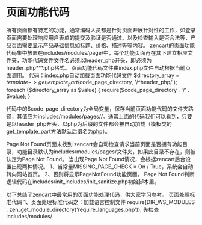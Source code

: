 # 页面功能代码
所有页面都有特定的功能，通常编码人员都是针对页面开展针对性的工作，如登录页面需要处理响应用户表单的提交及验证是否通过、以及检查输入是否合法等，产品页面需要显示产品基础信息如标题、价格、描述等等内容。 
zencart的页面功能代码集中放置在includes/modules/page/中，每个功能页面再在其下建立相应文件夹，功能代码文件文件名必须以header_php开头，即必须为header_php***.php格式。
页面功能代码文件由index.php文件自动根据当前页面调用。
代码：index.php自动加载页面功能代码文件
  $directory_array = $template->get_template_part($code_page_directory, '/^header_php/');
  foreach ($directory_array as $value) { 
    require($code_page_directory . '/' . $value);
  }

代码中的$code_page_directory为全局变量，保存当前页面功能代码的文件夹路径，其值应为includes/modules/pages/<page>/。通常上面的代码我们可以看到，只要是以header_php开头，以php为后缀的文件都会被自动加载（模板类的get_template_part方法默认后缀名为php）。


Page Not Found页面未找到
zencart会自动检查请求当前页面是否拥有功能目录，功能目录默认为includes/modules/pages/<page>文件夹，如果此目录不存在，则被认定为Page Not Found。
当出现Page Not Found情况，会根据zencart后台设置出现两种情况。
1、当常量MISSING_PAGE_CHECK = On / True，系统会自动转向网站首页。
2、否则将显示PageNotFound功能页面。
Page Not Found判断逻辑代码在includes/init_includes/init_sanitize.php初始脚本里。

以下总结了zencart中最常用的页面功能处理代码，供大家学习参考。
页面处理标准代码
1、页面处理标准代码之：加载语言控制文件
require(DIR_WS_MODULES . zen_get_module_directory('require_languages.php'));
先检查includes/modules/<template>/有没有require_languages.php语言控制文件，否则使用includes/modules/require_languages.php
需要注意，zencart语言文件不会自动加载，必须通过上述代码才能加载语言常量定义，require_languages.php会自动根据当前选择语言，加载语言总控制文件、全局语言定义文件、页面语言文件，关于语言文件的详细内容请查看“多语种的实现”之“语言文件的加载”。

2、页面处理标准代码之：用户登陆限制
if (!$_SESSION['customer_id']) {
  $_SESSION['navigation']->set_snapshot(); // 保存当前页面快照，当登陆后自动返回当前页面
  zen_redirect(zen_href_link(FILENAME_LOGIN, '', 'SSL'));
}

3、删除当前页面快照
$_SESSION['navigation']->remove_current_page();
页面快照通常用于在转向其它页面前记录当前页面，在转向后的页面里返回上次访问页面，最常见于访问需要登录的页面里，登录后可自动返回原页面。

4、页面处理标准代码之：加入面包屑
$breadcrumb->add(NAVBAR_TITLE_1, zen_href_link(FILENAME_ACCOUNT, '', 'SSL'));
$breadcrumb->add(NAVBAR_TITLE_2);
面包屑主要用于内容的层次化导航，方便用户返回上级页面。

5、页面处理标准代码之：购物车为空返回
if ($_SESSION['cart']->count_contents() <= 0) {
  zen_redirect(zen_href_link(FILENAME_SHOPPING_CART));
}

6、页面处理标准代码之：查询数据表
$addresses_query = "SELECT *
                    FROM   " . TABLE_ADDRESS_BOOK . "
                    WHERE  customers_id = :customersID
                    ORDER BY firstname, lastname";

$addresses_query = $db->bindVars($addresses_query, ':customersID', $_SESSION['customer_id'], 'integer'); // 绑定参数
$addresses = $db->Execute($addresses_query);

while (!$addresses->EOF) { // 循环直到结束
  $format_id = zen_get_address_format_id($addresses->fields['country_id']);

  $addressArray[] = array('firstname'=>$addresses->fields['firstname'],
  'lastname'=>$addresses->fields['lastname'],
  'address_book_id'=>$addresses->fields['address_book_id'],
  'format_id'=>$format_id,
  'address'=>$addresses->fields);

  $addresses->MoveNext(); // 移动到下一条记录
}

7、页面处理标准代码之：使用消息堆栈
$password_new = zen_db_prepare_input($_POST['password_new']);
if (strlen($password_new) < ENTRY_PASSWORD_MIN_LENGTH) 
    $messageStack->add('account_password', ENTRY_PASSWORD_NEW_ERROR);
消息堆栈是一种错误传递机制，通过堆栈可以在一个页面验证表单，在本页面或另一个页面显示错误消息。

